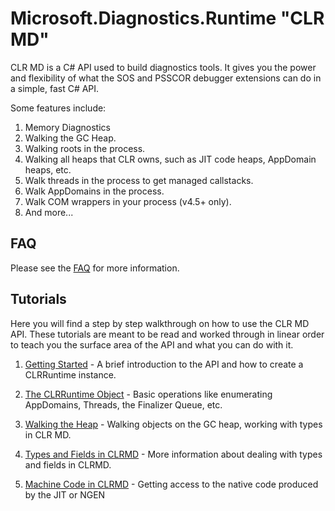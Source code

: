 # Microsoft.Diagnostics.Runtime "CLR MD"

CLR MD is a C# API used to build diagnostics tools. It gives you the power and
flexibility of what the SOS and PSSCOR debugger extensions can do in a simple,
fast C# API.

Some features include:

1. Memory Diagnostics
1. Walking the GC Heap.
2. Walking roots in the process.
3. Walking all heaps that CLR owns, such as JIT code heaps, AppDomain heaps, etc.
2. Walk threads in the process to get managed callstacks.
3. Walk AppDomains in the process.
4. Walk COM wrappers in your process (v4.5+ only).
5. And more...

## FAQ

Please see the [FAQ](./docs/FAQ.md) for more information.

## Tutorials

Here you will find a step by step walkthrough on how to use the CLR MD API.
These tutorials are meant to be read and worked through in linear order to teach
you the surface area of the API and what you can do with it.

1. [Getting Started](./docs/GettingStarted.md) - A brief introduction to the API
   and how to create a CLRRuntime instance.

2. [The CLRRuntime Object](./docs/ClrRuntime.md) - Basic operations like
   enumerating AppDomains, Threads, the Finalizer Queue, etc.

3. [Walking the Heap](./docs/WalkingTheHeap.md) - Walking objects on the GC heap,
   working with types in CLR MD.

4. [Types and Fields in CLRMD](./docs/TypesAndFields.md) - More information about
   dealing with types and fields in CLRMD.

5. [Machine Code in CLRMD](./docs/MachineCode.md) - Getting access to the native
   code produced by the JIT or NGEN
